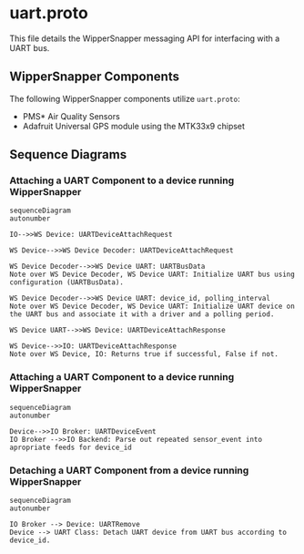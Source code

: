 
# uart.proto

This file details the WipperSnapper messaging API for interfacing with a UART bus.

## WipperSnapper Components

The following WipperSnapper components utilize `uart.proto`:

* PMS* Air Quality Sensors
* Adafruit Universal GPS module using the MTK33x9 chipset


## Sequence Diagrams

### Attaching a UART Component to a device running WipperSnapper 

```mermaid
sequenceDiagram
autonumber

IO-->>WS Device: UARTDeviceAttachRequest

WS Device-->>WS Device Decoder: UARTDeviceAttachRequest

WS Device Decoder-->>WS Device UART: UARTBusData
Note over WS Device Decoder, WS Device UART: Initialize UART bus using configuration (UARTBusData).

WS Device Decoder-->>WS Device UART: device_id, polling_interval
Note over WS Device Decoder, WS Device UART: Initialize UART device on the UART bus and associate it with a driver and a polling period.

WS Device UART-->>WS Device: UARTDeviceAttachResponse

WS Device-->>IO: UARTDeviceAttachResponse
Note over WS Device, IO: Returns true if successful, False if not.
```

### Attaching a UART Component to a device running WipperSnapper 

```mermaid
sequenceDiagram
autonumber

Device-->>IO Broker: UARTDeviceEvent
IO Broker -->>IO Backend: Parse out repeated sensor_event into apropriate feeds for device_id
```

### Detaching a UART Component from a device running WipperSnapper 

```mermaid
sequenceDiagram
autonumber

IO Broker --> Device: UARTRemove
Device --> UART Class: Detach UART device from UART bus according to device_id.
```





